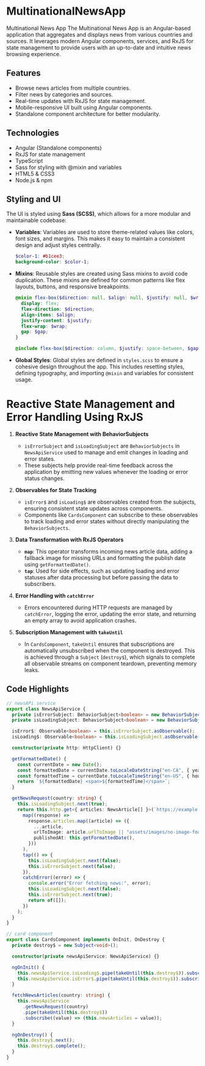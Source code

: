 # MultinationalNewsApp

Multinational News App
The Multinational News App is an Angular-based application that aggregates and displays news from various countries and sources. It leverages modern Angular components, services, and RxJS for state management to provide users with an up-to-date and intuitive news browsing experience.

## Features

- Browse news articles from multiple countries.
- Filter news by categories and sources.
- Real-time updates with RxJS for state management.
- Mobile-responsive UI built using Angular components.
- Standalone component architecture for better modularity.

## Technologies

- Angular (Standalone components)
- RxJS for state management
- TypeScript
- Sass for styling with @mixin and variables
- HTML5 & CSS3
- Node.js & npm

## Styling and UI

The UI is styled using **Sass (SCSS)**, which allows for a more modular and maintainable codebase:

- **Variables**: Variables are used to store theme-related values like colors, font sizes, and margins. This makes it easy to maintain a consistent design and adjust styles centrally.

  ```scss
  $color-1: #b1cee3;
  background-color: $color-1;
  ```

- **Mixins**: Reusable styles are created using Sass mixins to avoid code duplication. These mixins are defined for common patterns like flex layouts, buttons, and responsive breakpoints.

  ```scss
  @mixin flex-box($direction: null, $align: null, $justify: null, $wrap: null, $gap: null) {
    display: flex;
    flex-direction: $direction;
    align-items: $align;
    justify-content: $justify;
    flex-wrap: $wrap;
    gap: $gap;
  }

  @include flex-box($direction: column, $justify: space-between, $gap: 20px);
  ```

- **Global Styles**: Global styles are defined in `styles.scss` to ensure a cohesive design throughout the app. This includes resetting styles, defining typography, and importing `@mixin` and variables for consistent usage.

# Reactive State Management and Error Handling Using RxJS

1. **Reactive State Management with BehaviorSubjects**

   - `isErrorSubject` and `isLoadingSubject` are `BehaviorSubjects` in `NewsApiService` used to manage and emit changes in loading and error states.
   - These subjects help provide real-time feedback across the application by emitting new values whenever the loading or error status changes.

2. **Observables for State Tracking**

   - `isError$` and `isLoading$` are observables created from the subjects, ensuring consistent state updates across components.
   - Components like `CardsComponent` can subscribe to these observables to track loading and error states without directly manipulating the `BehaviorSubjects`.

3. **Data Transformation with RxJS Operators**

   - **`map`**: This operator transforms incoming news article data, adding a fallback image for missing URLs and formatting the publish date using `getFormattedDate()`.
   - **`tap`**: Used for side effects, such as updating loading and error statuses after data processing but before passing the data to subscribers.

4. **Error Handling with `catchError`**

   - Errors encountered during HTTP requests are managed by `catchError`, logging the error, updating the error state, and returning an empty array to avoid application crashes.

5. **Subscription Management with `takeUntil`**
   - In `CardsComponent`, `takeUntil` ensures that subscriptions are automatically unsubscribed when the component is destroyed. This is achieved through a `Subject` (`destroy$`), which signals to complete all observable streams on component teardown, preventing memory leaks.

## Code Highlights

```typescript
// newsAPi service
export class NewsApiService {
  private isErrorSubject: BehaviorSubject<boolean> = new BehaviorSubject<boolean>(false);
  private isLoadingSubject: BehaviorSubject<boolean> = new BehaviorSubject<boolean>(false);

  isError$: Observable<boolean> = this.isErrorSubject.asObservable();
  isLoading$: Observable<boolean> = this.isLoadingSubject.asObservable();

  constructor(private http: HttpClient) {}

  getFormattedDate() {
    const currentDate = new Date();
    const formattedDate = currentDate.toLocaleDateString("en-CA", { year: "numeric", month: "2-digit", day: "2-digit" });
    const formattedTime = currentDate.toLocaleTimeString("en-US", { hour12: true });
    return `${formattedDate} <span>${formattedTime}</span>`;
  }

  getNewsRequest(country: string) {
    this.isLoadingSubject.next(true);
    return this.http.get<{ articles: NewsArticle[] }>(`https://example.com/news-${country}.json`).pipe(
      map((response) =>
        response.articles.map((article) => ({
          ...article,
          urlToImage: article.urlToImage || "assets/images/no-image-found.png",
          publishedAt: this.getFormattedDate(),
        }))
      ),
      tap(() => {
        this.isLoadingSubject.next(false);
        this.isErrorSubject.next(false);
      }),
      catchError((error) => {
        console.error("Error fetching news:", error);
        this.isLoadingSubject.next(false);
        this.isErrorSubject.next(true);
        return of([]);
      })
    );
  }
}

// card component
export class CardsComponent implements OnInit, OnDestroy {
  private destroy$ = new Subject<void>();

  constructor(private newsApiService: NewsApiService) {}

  ngOnInit() {
    this.newsApiService.isLoading$.pipe(takeUntil(this.destroy$)).subscribe((value) => (this.isLoading = value));
    this.newsApiService.isError$.pipe(takeUntil(this.destroy$)).subscribe((value) => (this.isError = value));
  }

  fetchNewsArticles(country: string) {
    this.newsApiService
      .getNewsRequest(country)
      .pipe(takeUntil(this.destroy$))
      .subscribe((value) => (this.newsArticles = value));
  }

  ngOnDestroy() {
    this.destroy$.next();
    this.destroy$.complete();
  }
}
```
